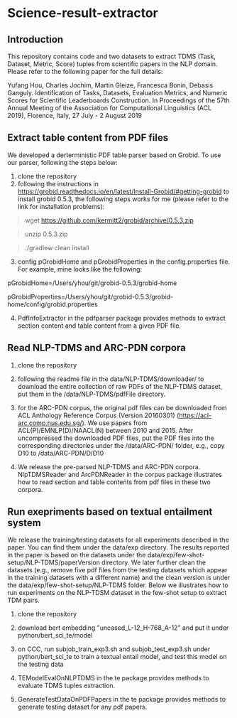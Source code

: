 # Science-result-extractor

## Introduction 

This repository contains code and two datasets to extract TDMS (Task, Dataset, Metric, Score) tuples from scientific papers in the NLP domain. Please refer to the following paper for the full details:

Yufang Hou, Charles Jochim, Martin Gleize, Francesca Bonin, Debasis Ganguly. Identification of Tasks, Datasets, Evaluation Metrics, and Numeric Scores for Scientific Leaderboards Construction. In Proceedings of the 57th Annual Meeting of the Association for Computational Linguistics (ACL 2019), Florence, Italy, 27 July - 2 August 2019

## Extract table content from PDF files

We developed a derterministic PDF table parser based on Grobid. To use our parser, following the steps below:

1) clone the repository
2) following the instructions in https://grobid.readthedocs.io/en/latest/Install-Grobid/#getting-grobid to install grobid 0.5.3, the following steps works for me (please refer to the link for installation problems):

> wget https://github.com/kermitt2/grobid/archive/0.5.3.zip

> unzip 0.5.3.zip

> ./gradlew clean install

3) config pGrobidHome and pGrobidProperties in the config.properties file. For example, mine looks like the following:

pGrobidHome=/Users/yhou/git/grobid-0.5.3/grobid-home

pGrobidProperties=/Users/yhou/git/grobid-0.5.3/grobid-home/config/grobid.properties 

4) PdfInfoExtractor in the pdfparser package provides methods to extract section content and table content from a given PDF file.


## Read NLP-TDMS and ARC-PDN corpora 

1) clone the repository 

2) following the readme file in the data/NLP-TDMS/downloader/ to download the entire collection of raw PDFs of the NLP-TDMS dataset, put them in the /data/NLP-TDMS/pdfFile directory.

3) for the ARC-PDN corpus, the original pdf files can be downloaded from ACL Anthology Reference Corpus (Version 20160301) (https://acl-arc.comp.nus.edu.sg/). We use papers from ACL(P)/EMNLP(D)/NAACL(N) between 2010 and 2015. After uncompressed the downloaded PDF files, put the PDF files into the corresponding directories under the /data/ARC-PDN/ folder, e.g., copy D10 to /data/ARC-PDN/D/D10

4) We release the pre-parsed NLP-TDMS and ARC-PDN corpora. NlpTDMSReader and ArcPDNReader in the corpus package illustrates how to read section and table contents from pdf files in these two corpora. 


## Run exepriments based on textual entailment system

We release the training/testing datasets for all experiments described in the paper. You can find them under the data/exp directory. The results reported in the paper is based on the datasets under the data/exp/few-shot-setup/NLP-TDMS/paperVersion directory. We later further clean the datasets (e.g., remove five pdf files from the testing datasets which appear in the training datasets with a different name) and the clean version is under the data/exp/few-shot-setup/NLP-TDMS folder. Below we illustrates how to run experiments on the NLP-TDSM dataset in the few-shot setup to extract TDM pairs. 


1) clone the repository

2) download bert embedding "uncased_L-12_H-768_A-12" and put it under python/bert_sci_te/model

3) on CCC, run subjob_train_exp3.sh and subjob_test_exp3.sh under python/bert_sci_te to train a textual entail model, and test this model on the testing data

4) TEModelEvalOnNLPTDMS in the te package provides methods to evaluate TDMS tuples extraction.

5) GenerateTestDataOnPDFPapers in the te package provides methods to generate testing dataset for any pdf papers.
